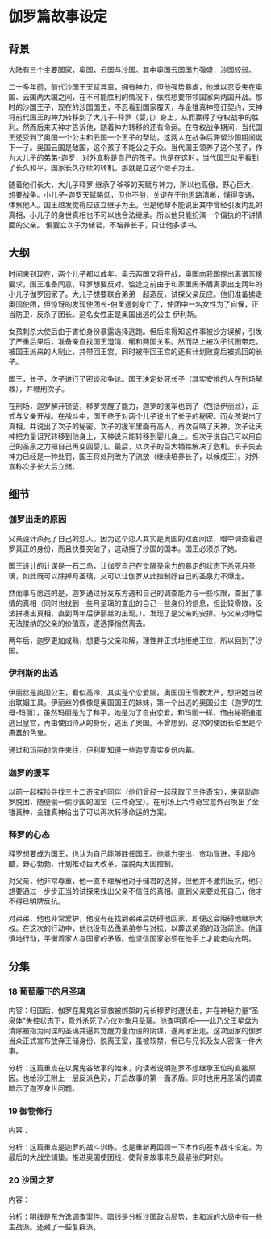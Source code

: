 ﻿# 伽罗篇故事设定


## 背景

大陆有三个主要国家，奥国，云国与沙国。其中奥国云国国力强盛，沙国较弱。

二十多年前，前代沙国王天赋异禀，拥有神力，但他强势暴虐，他难以忍受夹在奥国、云国两大国之间，在不可能胜利的情况下，依然想要带领国家向两国开战。那时的沙国王子，现在的沙国国王，不忍看到国家覆灭，与金锥真神签订契约，天神将前代国王的神力转移到了大儿子-释罗（婴儿）身上，从而赢得了夺权战争的胜利。然而后来天神才告诉他，随着神力转移的还有命运。在夺权战争期间，当代国王还受到了奥国一个公主和云国一个王子的帮助。这两人在战争后滞留沙国期间诞下一子。奥国云国是敌国，这个孩子不能公之于众。当代国王领养了这个孩子，作为大儿子的弟弟-迦罗，对外宣称是自己的孩子。也是在这时，当代国王似乎看到了长久和平，国家长久存续的转机。那就是立这个继子为王。

随着他们长大，大儿子释罗 继承了爷爷的天赋与神力，所以也高傲，野心巨大，想要战争。小儿子-迦罗天赋略低，但也不俗，关键在于他思路清晰，懂得变通，体察他人。国王越发觉得应该立继子为王。但是他却不能说出其中曾经引发内乱的真相，小儿子的身世真相也不可以也合法继承。所以他只能扮演一个偏执的不讲情面的父亲。
偏要立次子为储君，不培养长子，只让他多读书。

## 大纲

时间来到现在，两个儿子都以成年。奥云两国又将开战，奥国向我国提出离谱军援要求，国王准备同意，释罗想要反对。恰逢之前由于和家里闹矛盾离家出走两年的小儿子伽罗回家了。大儿子想要联合弟弟一起造反，试探父亲反应。他们准备掳走奥国使团，但惊讶的发现使团长-伯里遇刺身亡了，使团中一名女性为了自保，正当防卫，反杀了团长。这名女性正是奥国出逃的公主 伊利斯。

女孩刺杀大使后由于害怕身份暴露选择逃跑。但后来得知这件事被沙方误解，引发了严重后果后，准备亲自找国王澄清，缓和两国关系。然而路上被次子试图带走。被国王派来的人制止，并带回王宫。同时被带回王宫的还有计划败露后被抓回的长子。

国王，长子，次子进行了密谈和争论。国王决定处死长子（其实安排的人在刑场解救），并鞭刑次子。

在刑场，迦罗解开锁链，释罗觉醒了能力，迦罗的援军也到了（包括伊丽丝），正式与父亲开战。在战斗中，国王终于对两个儿子说出了长子的秘密。而女孩说出了真相，并说出了次子的秘密。次子的援军里面有高人，再次召唤了天神，次子让天神把力量诅咒转移到他身上，天神说只能转移到婴儿身上。但次子说自己可以用自己的圣泉之力把自己再变回婴儿。最后，以次子的巨大牺牲解决了危机。长子失去神力已经是一种处罚，国王将处刑改为了流放（继续培养长子，以候成王）。对外宣称次子长大后立储。

## 细节

### 伽罗出走的原因

父亲设计杀死了自己的恋人。因为这个恋人其实是奥国的双面间谍，暗中调查着迦罗真正的身份，而且快要突破了，这动摇了沙国的国本。国王必须杀了她。

国王设计的计谋是一石二鸟，让伽罗自己在觉醒圣泉力的暴走的状态下杀死月圣璃，如此既可以除掉月圣璃，又可以让伽罗从此控制好自己的圣泉力不爆走。

然而事与愿违的是，迦罗通过好友东方逸和自己的调查能力与一些权限，查出了事情的真相（同时也找到一些月圣璃的查出的自己一些身份的信息，但比较零散，没法拼凑出真相，直到两年后伊丽丝的出现。）。发现了是父亲的安排。与父亲对峙后无法接纳的父亲的价值观，遂选择悄然离去。

两年后，迦罗更加成熟，想要与父亲和解，理性并正式地拒绝王位，所以回到了沙国。

### 伊利斯的出逃

伊丽丝是奥国公主，看似高冷，其实是个恋爱脑。奥国国王管教太严，想把她当政治联姻工具。伊丽丝的偶像是奥国国王的妹妹，第一个出逃的奥国公主（迦罗的生母-玛丽），虽然玛丽是为了和平，她是为了自由恋爱。和玛丽一样，借由秘密通道逃出皇宫，再由使团侍从的身份，逃出了奥国。不曾想到，这次的使团长伯里是个愚蠢的色鬼。

通过和玛丽的信件来往，伊利斯知道一些迦罗真实身份内幕。

### 迦罗的援军

以前一起探险寻找三十二奇宝的同伴（他们曾经一起获取了三件奇宝），来帮助迦罗脱困，随便偷一偷沙国的国宝（三件奇宝）。在刑场上六件奇宝意外召唤出了金锥真神，金锥真神给出了可以再次转移命运的方案。


### 释罗的心态

释罗想要成为国王，也认为自己能够胜任国王。他能力突出，贪功冒进，手段冷酷，野心勃勃，计划推动巨大改革，摆脱两大国控制。

对父亲，他非常尊重，他一直不理解他对于储君的选择，但他并不激烈反抗，他只想要通过一步步正当的试探来找出父亲不信任的真相。直到父亲要处死自己，他才不得已明牌反抗。

对弟弟，他也非常爱护，他没有在找到弟弟后妨碍他回家，即便这会阻碍他继承大权。在这次的行动中，他也没有怂恿弟弟参与对抗，以葬送弟弟的政治前途。他谨慎地行动，平衡着家人与国家的矛盾。他坚信国家必须在他手上才能走向光明。

## 分集

### 18 葡萄藤下的月圣璃

内容：归国后，伽罗在魔鬼谷营救被绑架的兄长穆罗时遭伏击，并在神秘力量“圣泉体”失控状态下，意外杀死了心仪对象月圣璃。他查明真相——此乃父王星盘为清除被指为间谍的圣璃并逼其觉醒力量而设的阴谋，遂离家出走。这次回家的伽罗当众正式宣布放弃王储身份、脱离王室，虽被软禁，但已与兄长及友人密谋一件大事。

分析：这篇重点在以魔鬼谷故事的始末，向读者说明迦罗不想继承王位的直接原因。也给沙王附上一层反派色彩，开启故事的第一面矛盾。同时也用月圣璃的调查暗示了迦罗身世问题。

### 19 御物修行

内容：

分析：这篇重点是迦罗的战斗训练，也是重新再回顾一下本作的基本战斗设定。为最后的大战坐铺垫。推进奥国使团线，使背景故事来到最紧张的时刻。

### 20 沙国之梦

内容：

分析：明线是东方逸调查案件。暗线是分析沙国政治局势，主和派的大局中有一些主战派。还藏了一些复辟派。







